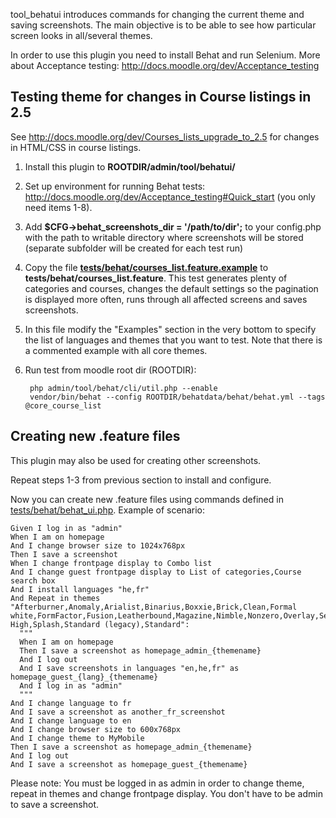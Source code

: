 tool_behatui introduces commands for changing the current theme and saving screenshots.
The main objective is to be able to see how particular screen looks in all/several themes.

In order to use this plugin you need to install Behat and run Selenium.
More about Acceptance testing: http://docs.moodle.org/dev/Acceptance_testing

Testing theme for changes in Course listings in 2.5
---------------------------------------------------

See http://docs.moodle.org/dev/Courses_lists_upgrade_to_2.5 for changes in HTML/CSS in
course listings.

1. Install this plugin to **ROOTDIR/admin/tool/behatui/**
2. Set up environment for running Behat tests: http://docs.moodle.org/dev/Acceptance_testing#Quick_start (you only need items 1-8).
3. Add **$CFG->behat_screenshots_dir = '/path/to/dir';** to your config.php with the path to writable directory
   where screenshots will be stored (separate subfolder will be created for each test run)
4. Copy the file **[tests/behat/courses_list.feature.example](tests/behat/courses_list.feature.example)**
   to **tests/behat/courses_list.feature**.
   This test generates plenty of categories and courses, changes the default settings so
   the pagination is displayed more often, runs through all affected screens and saves
   screenshots.
5. In this file modify the "Examples" section in the very bottom to specify
   the list of languages and themes that you want to test.
   Note that there is a commented example with all core themes.
6. Run test from moodle root dir (ROOTDIR):

        php admin/tool/behat/cli/util.php --enable
        vendor/bin/behat --config ROOTDIR/behatdata/behat/behat.yml --tags @core_course_list

Creating new .feature files
---------------------------

This plugin may also be used for creating other screenshots.

Repeat steps 1-3 from previous section to install and configure.

Now you can create new .feature files using commands defined in [tests/behat/behat_ui.php](tests/behat/behat_ui.php).
Example of scenario:

    Given I log in as "admin"
    When I am on homepage
    And I change browser size to 1024x768px
    Then I save a screenshot
    When I change frontpage display to Combo list
    And I change guest frontpage display to List of categories,Course search box
    And I install languages "he,fr"
    And Repeat in themes "Afterburner,Anomaly,Arialist,Binarius,Boxxie,Brick,Clean,Formal white,FormFactor,Fusion,Leatherbound,Magazine,Nimble,Nonzero,Overlay,Serenity,Sky High,Splash,Standard (legacy),Standard":
      """
      When I am on homepage
      Then I save a screenshot as homepage_admin_{themename}
      And I log out
      And I save screenshots in languages "en,he,fr" as homepage_guest_{lang}_{themename}
      And I log in as "admin"
      """
    And I change language to fr
    And I save a screenshot as another_fr_screenshot
    And I change language to en
    And I change browser size to 600x768px
    And I change theme to MyMobile
    Then I save a screenshot as homepage_admin_{themename}
    And I log out
    And I save a screenshot as homepage_guest_{themename}

Please note:
You must be logged in as admin in order to change theme, repeat in themes and
change frontpage display. You don't have to be admin to save a screenshot.
